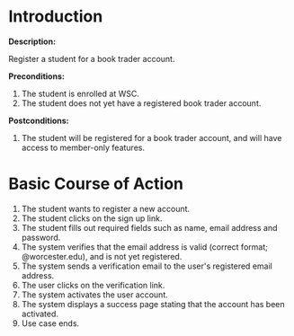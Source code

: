 # Introduction #

**Description:**

Register a student for a book trader account.

**Preconditions:**
  1. The student is enrolled at WSC.
  1. The student does not yet have a registered book trader account.

**Postconditions:**
  1. The student will be registered for a book trader account, and will have access to member-only features.

# Basic Course of Action #

  1. The student wants to register a new account.
  1. The student clicks on the sign up link.
  1. The student fills out required fields such as name, email address and password.
  1. The system verifies that the email address is valid (correct format; @worcester.edu), and is not yet registered.
  1. The system sends a verification email to the user's registered email address.
  1. The user clicks on the verification link.
  1. The system activates the user account.
  1. The system displays a success page stating that the account has been activated.
  1. Use case ends.